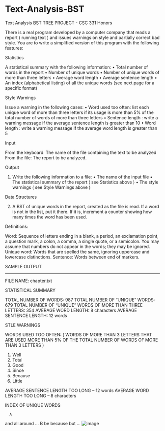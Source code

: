 # Text-Analysis-BST
Text Analysis BST 
TREE PROJECT - CSC 331 Honors

There is a real program developed by a computer company that reads a report ( running text ) and issues warnings on style and partially correct bad style. You are to write a simplified version of this program with the following features:

Statistics

A statistical summary with the following information:
•	Total number of words in the report
•	Number of unique words
•	Number of unique words of more than three letters
•	Average word length 
•	Average sentence length
•	An index (alphabetical listing) of all the unique words (see next page for a specific format) 

Style Warnings

Issue a warning in the following cases:
•	Word used too often: list each unique word of more than three letters if its usage is more than 5% of the total number of words of more than three letters
•	Sentence length : write a warning message if the average sentence length is greater than 10
•	Word length : write a warning message if the average word length is greater than 5

Input

From the keyboard:  The name of the file containing the text to be analyzed
From the file:  The report to be analyzed. 

Output

1. Write the following information to a file:
•	The name of the input file
•	The statistical summary of the report ( see Statistics above )
•	The style warnings ( see Style Warnings above )

Data Structures

2. A BST of unique words in the report, created as the file is read. If a word is not in the list, put it there. If it is, increment a counter showing how many times the word has been used.

Definitions:

Word: Sequence of letters ending in a blank, a period, an exclamation point, a question mark, a colon, a comma, a single quote, or a semicolon. You may assume that numbers do not appear in the words; they may be ignored.
Unique word: Words that are spelled the same, ignoring uppercase and lowercase distinctions.
Sentence: Words between end of markers.

SAMPLE OUTPUT

_________________________________________________________________________


FILE NAME: chapter.txt

STATISTICAL SUMMARY

TOTAL NUMBER OF WORDS: 987
TOTAL NUMBER OF “UNIQUE” WORDS: 679
TOTAL NUMBER OF “UNIQUE” WORDS OF MORE THAN THREE LETTERS: 354
AVERAGE WORD LENGTH: 8 characters 
AVERAGE SENTENCE LENGTH: 12 words

STLE WARNINGS

WORDS USED TOO OFTEN: (  WORDS OF MORE THAN 3 LETTERS THAT ARE USED MORE THAN 5% OF THE TOTAL NUMBER   OF WORDS OF MORE THAN 3 LETTERS )

1) Well
2) Total
3) Good
4) Since
5) Because
6) Little 

AVERAGE SENTENCE LENGTH TOO LONG – 12 words
AVERAGE WORD LENGTH TOO LONG – 8 characters 

INDEX OF UNIQUE WORDS

      A
and
all
around
…
     B
be
because
but
…
![image](https://user-images.githubusercontent.com/76651649/116136979-b171b580-a6db-11eb-8e72-662248b0cec5.png)
